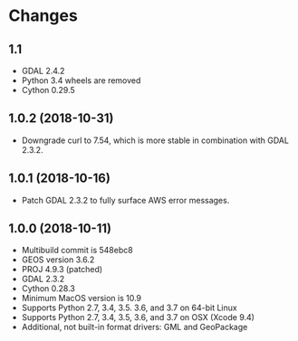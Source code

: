 Changes
=======

1.1
---

* GDAL 2.4.2
* Python 3.4 wheels are removed
* Cython 0.29.5

1.0.2 (2018-10-31)
------------------

* Downgrade curl to 7.54, which is more stable in combination with GDAL 2.3.2.

1.0.1 (2018-10-16)
------------------

* Patch GDAL 2.3.2 to fully surface AWS error messages.

1.0.0 (2018-10-11)
------------------

* Multibuild commit is 548ebc8
* GEOS version 3.6.2
* PROJ 4.9.3 (patched)
* GDAL 2.3.2
* Cython 0.28.3
* Minimum MacOS version is 10.9
* Supports Python 2.7, 3.4, 3.5. 3.6, and 3.7 on 64-bit Linux
* Supports Python 2.7, 3.4, 3.5, 3.6, and 3.7 on OSX (Xcode 9.4)
* Additional, not built-in format drivers: GML and GeoPackage
